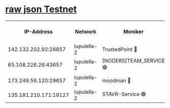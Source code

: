 [raw json Testnet](https://rpc-check.jaclalt.stavr.tech/jaclalt/rpc-jaclalt-result.json)
=

<table><tr><th>IP-Address</th><th>Network</th><th>Moniker</th><th>Latest Block Height</th><th>Earliest Block Height</th><th>Catching Up</th><th>Tx Index</th><th>Voting Power</th><th>Scan Time</th></tr><tr><td>142.132.202.92:26857</td><td>lupulella-2</td><td>TrustedPoint 🔴</td><td>6739955</td><td>6282001</td><td>False</td><td>off</td><td>5</td><td>2024-02-19T12:43:18.546552136UTC</td></tr><tr><td>65.108.226.26:43657</td><td>lupulella-2</td><td>[NODERS]TEAM_SERVICE 🟢</td><td>6739955</td><td>6282001</td><td>False</td><td>on</td><td>0</td><td>2024-02-19T12:43:18.932932916UTC</td></tr><tr><td>173.249.56.120:29657</td><td>lupulella-2</td><td>moodman 🔴</td><td>6739955</td><td>6639955</td><td>False</td><td>off</td><td>940134</td><td>2024-02-19T12:43:18.281880969UTC</td></tr><tr><td>135.181.210.171:19127</td><td>lupulella-2</td><td>STAVR-Service 🟢</td><td>6739954</td><td>6737001</td><td>False</td><td>on</td><td>0</td><td>2024-02-19T12:43:11.676163321UTC</td></tr></table>

